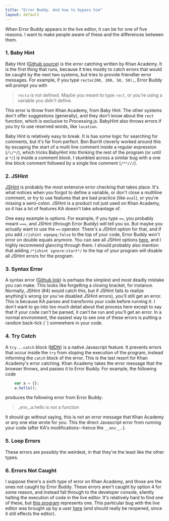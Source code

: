 ```yaml
---
title: "Error Buddy. And how to bypass him"
layout: default
---
```


When Error Buddy appears in the live editor, it can be for one of five reasons. I want to make people aware of these and the differences between them.

### 1. Baby Hint
Baby Hint ([Github source](https://github.com/Khan/live-editor/blob/master/js/output/pjs/babyhint.js)) is the error catching written by Khan Academy. It is the first thing that runs, because it tries mostly to catch errors that would be caught by the next two systems, but tries to provide friendlier error messages. For example, if you type `recta(200, 200, 50, 50);`, Error Buddy will prompt you with

> `recta` is not defined. Maybe you meant to type `rect`, or you're using a variable you didn't define.

This error is throw from Khan Academy, from Baby Hint. The other systems don't offer suggestions (generally), and they don't know about the `rect` function, which is exclusive to Processing.js. BabyHint also throws errors if you try to use reserved words, like `location`.

Baby Hint is relatively easy to break. It is has some logic for searching for comments, but it's far from perfect. Ben Burrill cleverly worked around this by escaping the start of a multi line comment inside a regular expression (`/\/*/`), which tricks BabyHint into thinking the rest of the program (or until a `*/`) is inside a comment block. I stumbled across a similar bug with a one line block comment followed by a single line comment (`/**///`).

### 2. JSHint

[JSHint](https://jshint.com) is probably the most extensive error checking that takes place. It's what notices when you forgot to define a variable, or don't close a multiline comment, or try to use features that are bad practice (like `eval`), or you're missing a semi-colon. JSHint is a product not just used on Khan Academy, so it has a lot of features KA doesn't take advantage of.

One easy example is options. For example, if you type `==`, you probably meant `===`, and JSHint (through Error Buddy) will tell you so. But maybe you actually want to use the `==` operator. There's a JSHint option for that, and if you add `//jshint eqeqeq:false` to the top of your code, Error Buddy won't error on double equals anymore. You can see all JSHint options [here](http://jshint.com/docs/options/), and I highly recommend glancing through them. I should probably also mention that adding `/*jshint ignore:start*/` to the top of your program will disable all JSHint errors for the program.

### 3. Syntax Error

A syntax error ([Github link]([here](https://github.com/Khan/live-editor/blob/11b9fb0c3d27bd0ff773cc9b4962506a064a9a41/js/output/pjs/pjs-code-injector.js#L495))) is perhaps the simplest and most deadly mistake you can make. This looks like forgetting a closing bracket, for instance. Normally, JSHint (#4) would catch this, but if JSHint fails to realize anything's wrong (or you've disabled JSHint errors), you'll still get an error. This is because KA parses and transforms your code before running it. I don't want to go into too much detail about that process here except to say that if your code can't be parsed, it can't be run and you'll get an error. In a normal environment, the easiest way to see one of these errors is putting a random back-tick (`` ` ``) somewhere in your code.

### 4. Try Catch
A `try...catch` block ([MDN](https://developer.mozilla.org/en-US/docs/Web/JavaScript/Reference/Statements/try...catch)) is a native Javascript feature. It prevents errors that occur inside the `try` from stoping the execution of the program, instead informing the `catch` block of the error. This is the last resort for Khan Academy's error catching. Khan Academy takes the error message that the browser throws, and passes it to Error Buddy. For example, the following code

```js
    var a = {};
    a.hello();
```

produces the following error from Error Buddy:

> \__env__.a.hello is not a function

It should go without saying, this is not an error message that Khan Academy or any one else wrote for you. This the direct Javascript error from running your code (after KA's modifications--hence the `__env__.`).

### 5. Loop Errors
These errors are possibly the weirdest, in that they're the least like the other types. 

### 6. Errors Not Caught
I suppose there's a sixth type of error on Khan Academy, and those are the ones not caught by Error Buddy. These errors aren't caught by option 4 for some reason, and instead fall through to the developer console, silently halting the execution of code in the live editor. It's relatively hard to find one of these, but [this program](https://www.khanacademy.org/cs/i/6715456460554240) represents one. This particular bug with the live editor was brought up by a user [here](https://github.com/Khan/live-editor/592) (and should really be reopened, since it still effects the editor).
